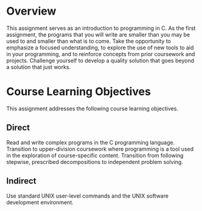 # Overview
This assignment serves as an introduction to programming in C. As the first assignment, the programs that you will write are smaller than you may be used to and smaller than what is to come. Take the opportunity to emphasize a focused understanding, to explore the use of new tools to aid in your programming, and to reinforce concepts from prior coursework and projects. Challenge yourself to develop a quality solution that goes beyond a solution that just works.

 

# Course Learning Objectives
This assignment addresses the following course learning objectives.

  ## Direct

Read and write complex programs in the C programming language.
Transition to upper-division coursework where programming is a tool used in the exploration of course-specific content.
Transition from following stepwise, prescribed decompositions to independent problem solving.
  
  ## Indirect

Use standard UNIX user-level commands and the UNIX software development environment.
